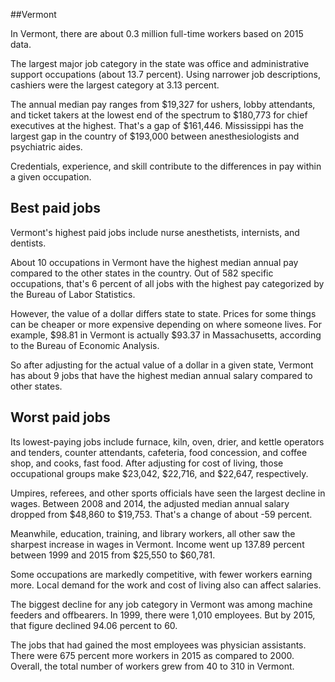 

##Vermont

In Vermont, there are about 0.3 million full-time workers based on 2015 data.

The largest major job category in the state was <span class='occ_title_em state'>office and administrative support occupations</span> (about 13.7 percent). Using narrower job descriptions, <span class='occ_title_em state'>cashiers</span> were the largest category at 3.13 percent.
               
The annual median pay ranges from $19,327 for <span class='occ_title_em state'>ushers, lobby attendants, and ticket takers</span> at the lowest end of the spectrum to  $180,773 for <span class='occ_title_em state'>chief executives</span> at the highest. That's a gap of $161,446. Mississippi has the largest gap in the country of $193,000 between <span class='occ_title_em state'>anesthesiologists and psychiatric aides</span>.
          
Credentials, experience, and skill contribute to the differences in pay within a given occupation.

## Best paid jobs
Vermont's highest paid jobs include <span class='occ_title_em state'>nurse anesthetists, internists</span>, and <span class='occ_title_em state'>dentists</span>.
               
About 10 occupations in Vermont have the highest median annual pay compared to the other states in the country. Out of 582 specific occupations, that's 6 percent of all jobs with the highest pay categorized by the Bureau of Labor Statistics.
               
However, the value of a dollar differs state to state. Prices for some things can be cheaper or more expensive depending on where someone lives. For example, $98.81 in Vermont is actually $93.37 in Massachusetts, according to the Bureau of Economic Analysis.
               
So after adjusting for the actual value of a dollar in a given state, Vermont has about 9 jobs that have the highest median annual salary compared to other states.
               
## Worst paid jobs

Its lowest-paying jobs include <span class='occ_title_em state'>furnace, kiln, oven, drier, and kettle operators and tenders</span>, <span class='occ_title_em state'>counter attendants, cafeteria, food concession, and coffee shop</span>, and <span class='occ_title_em state'>cooks, fast food</span>. After adjusting for cost of living, those occupational groups make $23,042,  $22,716, and  $22,647, respectively.
               
<span class='occ_title_em state'>Umpires, referees, and other sports officials</span> have seen the largest decline in wages. Between 2008 and 2014, the adjusted median annual salary dropped from $48,860 to $19,753. That's a change of about -59 percent.
               
Meanwhile, <span class='occ_title_em state'>education, training, and library workers, all other</span> saw the sharpest increase in wages in Vermont. Income went up 137.89 percent between 1999 and 2015 from $25,550 to $60,781.

Some occupations are markedly competitive, with fewer workers earning more. Local demand for the work and cost of living also can affect salaries.

            
The biggest decline for any job category in Vermont was among <span class='occ_title_em state'>machine feeders and offbearers</span>. In 1999, there were 1,010 employees. But by 2015, that figure declined 94.06 percent to 60. 
               
The jobs that had gained the most employees was physician assistants. There were 675 percent more workers in 2015 as compared to 2000. Overall, the total number of workers grew from 40 to 310 in Vermont.
